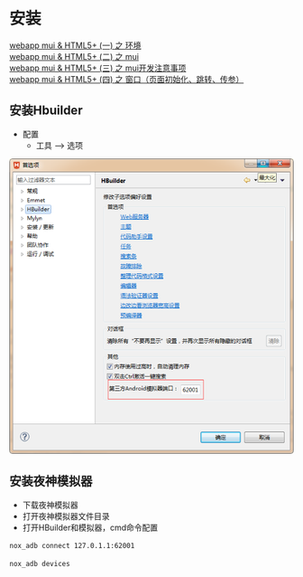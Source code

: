 # 安装
[webapp mui & HTML5+ (一) 之 环境](https://blog.csdn.net/qq_37261367/article/details/78392072)</br>
[webapp mui & HTML5+ (二) 之 mui](https://blog.csdn.net/qq_37261367/article/details/78393071)</br>
[webapp mui & HTML5+ (三) 之 mui开发注意事项](https://blog.csdn.net/qq_37261367/article/details/78531079)</br>
[webapp mui & HTML5+ (四) 之 窗口（页面初始化、跳转、传参）](https://blog.csdn.net/qq_37261367/article/details/78750059)
[]()

## 安装Hbuilder
- 配置
  - 工具 --> 选项

![Hbuilder](amWiki/images/HBuilder.png)

## 安装夜神模拟器
- 下载夜神模拟器
- 打开夜神模拟器文件目录
- 打开HBuilder和模拟器，cmd命令配置

```
nox_adb connect 127.0.1.1:62001

nox_adb devices
```
